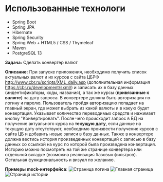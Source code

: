 # Использованные технологи
- Spring Boot
- Spring JPA
- Hibernate
- Spring Security
- Spring Web + HTML5 / CSS / Thymeleaf
- Maven
- PostgreSQL 13

**Задача:**
Сделать конвертер валют

**Описание:**
При запуске приложения, необходимо получить список актуальных валют и их курсов с сайта ЦБРФ http://www.cbr.ru/scripts/XML_daily.asp (дополнительная информация https://cbr.ru/development/sxml/) и записать их в базу данных (индентификаторы, коды, названия), а так же курсы (**привязанные к валюте**) на дату запроса. В конвертере должна быть авторизация по логину и паролю. Пользователь пройдя авторизацию попадает на главный экран, где может выбрать из какой валюты и в какую будет конвертация. Указывает количество переводимых средств и нажимает кнопку "Конвертировать". После чего происходит запрос в БД на получение актуального курса на **текущую дату**, если данные на текущую дату отсутствуют, необходимо произвести получение курсов с сайта ЦБ и добавить новые записи в базу данных. Также в конвертере должна вестись история произведенных конвертаций с записью в базу данных со ссылкой на курс по которой была произведена конвертация. Историю можно посмотреть на той же странице конвертера или отдельной вкладке (возможна реализация базовых фильтров). Остальная функциональность и визуал по желанию.

**Примеры mock-интерфейса:**
![Страница логина](https://github.com/revkov/JAVA.SB2.TEST/blob/master/login.png?raw=true "Экран логина")
![Главная страница](https://github.com/revkov/JAVA.SB2.TEST/blob/master/converter.png?raw=true "Основная форма")
![Страница истории](https://github.com/revkov/JAVA.SB2.TEST/blob/master/history.png?raw=true "История")



